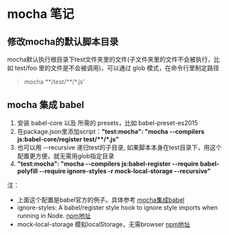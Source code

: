 # mocha 笔记

## 修改mocha的默认脚本目录

mocha默认执行根目录下test文件夹里的文件(子文件夹里的文件不会被执行，比如 test/foo 里的文件是不会被调用)，可以通过 glob 模式，在命令行里制定路径

> mocha \*\*/test/**/*.js'

## mocha 集成 babel

1. 安装 babel-core 以及 所需的 presets，比如 babel-preset-es2015
1. 在package.json里添加script：__"test:mocha": "mocha --compilers js:babel-core/register test/**/*.js"__
1. 也可以用 --recursive 递归test的子目录, 如果脚本本身在test目录下，用这个配置更方便，就无需用glob指定目录
1. __"test:mocha": "mocha --compilers js:babel-register --require babel-polyfill --require ignore-styles -r mock-local-storage --recursive"__

注：

+ 上面这个配置是babel官方的例子。具体参考 [mocha集成babel](http://babeljs.io/docs/setup/#installation 'mocha集成babel')
+ ignore-styles: A babel/register style hook to ignore style imports when running in Node. [npm地址](https://www.npmjs.com/package/ignore-styles)
+ mock-local-storage 模拟localStorage，无需browser [npm地址](https://www.npmjs.com/package/mock-local-storage)